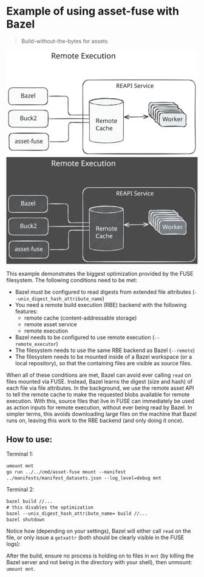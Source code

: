 # Example of using asset-fuse with Bazel

> Build-without-the-bytes for assets

![RBE diagram](/docs/assets/remote_execution_light.svg#gh-light-mode-only)
![RBE diagram](/docs/assets/remote_execution_dark.svg#gh-dark-mode-only)

This example demonstrates the biggest optimization provided by the FUSE filesystem.
The following conditions need to be met:
- Bazel must be configured to read digests from extended file attributes (`--unix_digest_hash_attribute_name`)
- You need a remote build execution (RBE) backend with the following features:
    - remote cache (content-addressable storage)
    - remote asset service
    - remote execution
- Bazel needs to be configured to use remote execution (`--remote_executor`)
- The filesystem needs to use the same RBE backend as Bazel (`--remote`)
- The filesystem needs to be mounted inside of a Bazel workspace (or a local repository), so that the containing files are visible as source files.

When all of these conditions are met, Bazel can avoid ever calling `read` on files mounted via FUSE.
Instead, Bazel learns the digest (size and hash) of each file via file attributes.
In the background, we use the remote asset API to tell the remote cache to make the requested blobs available for remote execution.
With this, source files that live in FUSE can immediately be used as action inputs for remote execution, without ever being read by Bazel. In simpler terms, this avoids downloading large files on the machine that Bazel runs on, leaving this work to the RBE backend (and only doing it once).

## How to use:

Terminal 1:
```
umount mnt
go run ../../cmd/asset-fuse mount --manifest ../manifests/manifest_datasets.json --log_level=debug mnt
```

Terminal 2:
```
bazel build //...
# this disables the optimization
bazel --unix_digest_hash_attribute_name= build //...
bazel shutdown
```

Notice how (depending on your settings), Bazel will either call `read` on the file, or only issue a `getxattr` (both should be clearly visible in the FUSE logs):

After the build, ensure no process is holding on to files in `mnt` (by killing the Bazel server and not being in the directory with your shell), then unmount: `umount mnt`.
